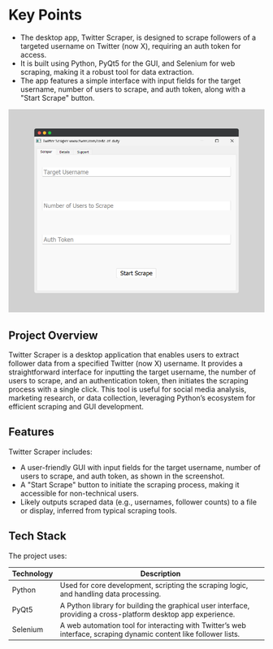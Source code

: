 # Key Points

- The desktop app, Twitter Scraper, is designed to scrape followers of a targeted username on Twitter (now X), requiring an auth token for access.
- It is built using Python, PyQt5 for the GUI, and Selenium for web scraping, making it a robust tool for data extraction.
- The app features a simple interface with input fields for the target username, number of users to scrape, and auth token, along with a "Start Scrape" button.

![Alt](https://github.com/Junaid-Nazir-828/project_overview/blob/main/public/Twitter%20Scrapper/home.png "Home Page")

## Project Overview

Twitter Scraper is a desktop application that enables users to extract follower data from a specified Twitter (now X) username. It provides a straightforward interface for inputting the target username, the number of users to scrape, and an authentication token, then initiates the scraping process with a single click. This tool is useful for social media analysis, marketing research, or data collection, leveraging Python’s ecosystem for efficient scraping and GUI development.

## Features

Twitter Scraper includes:

- A user-friendly GUI with input fields for the target username, number of users to scrape, and auth token, as shown in the screenshot.
- A "Start Scrape" button to initiate the scraping process, making it accessible for non-technical users.
- Likely outputs scraped data (e.g., usernames, follower counts) to a file or display, inferred from typical scraping tools.

## Tech Stack

The project uses:

| **Technology** | **Description**                                                                 |
|----------------|---------------------------------------------------------------------------------|
| Python         | Used for core development, scripting the scraping logic, and handling data processing. |
| PyQt5          | A Python library for building the graphical user interface, providing a cross-platform desktop app experience. |
| Selenium       | A web automation tool for interacting with Twitter’s web interface, scraping dynamic content like follower lists. |
